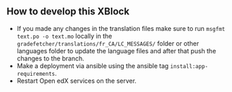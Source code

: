 ## How to develop this XBlock

- If you made any changes in the translation files make sure to run `msgfmt text.po -o text.mo` locally in the `gradefetcher/translations/fr_CA/LC_MESSAGES/` folder or other languages folder to update the language files and after that push the changes to the branch.
- Make a deployment via ansible using the ansible tag `install:app-requirements`.
- Restart Open edX services on the server.
